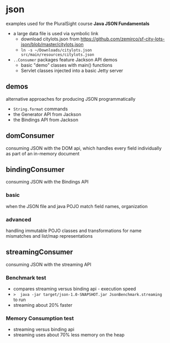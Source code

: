 # json
examples used for the PluralSight course **Java JSON Fundamentals**
* a large data file is used via symbolic link
  * download citylots.json from https://github.com/zemirco/sf-city-lots-json/blob/master/citylots.json
  * `ln -s ~/Downloads/citylots.json src/main/resources/citylots.json`
* `..Consumer` packages feature Jackson API demos
  * basic "demo" classes with main() functions
  * Servlet classes injected into a basic Jetty server

## demos
alternative approaches for producing JSON programmatically
* `String.format` commands
* the Generator API from Jackson
* the Bindings API from Jackson

## domConsumer
consuming JSON with the DOM api, which handles every field individually as part of an in-memory document

## bindingConsumer
consuming JSON with the Bindings API
### basic
when the JSON file and java POJO match field names, organization
### advanced
handling immutable POJO classes and transformations for name mismatches and list/map representations

## streamingConsumer
consuming JSON with the streaming API
### Benchmark test
* compares streaming versus binding api - execution speed
* `>  java -jar target/json-1.0-SNAPSHOT.jar JsonBenchmark.streaming` to run
* streaming about 20% faster
### Memory Consumption test
* streaming versus binding api
* streaming uses about 70% less memory on the heap

